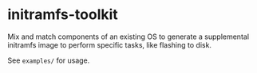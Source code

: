 # initramfs-toolkit
Mix and match components of an existing OS to generate a supplemental initramfs image to perform specific tasks, like flashing to disk.

See `examples/` for usage.
